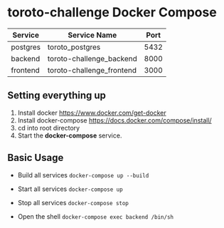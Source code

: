 # toroto-challenge Docker Compose

|Service| Service Name | Port |
|---|---|---|
| postgres | toroto_postgres | 5432 |
| backend | toroto-challenge_backend | 8000 |
| frontend | toroto-challenge_frontend | 3000 |

## Setting everything up

1. Install docker https://www.docker.com/get-docker
3. Install docker-compose https://docs.docker.com/compose/install/
4. cd into root directory
5. Start the **docker-compose** service.

## Basic Usage

- Build all services `docker-compose up --build`

- Start all services `docker-compose up`

- Stop all services `docker-compose stop`

- Open the shell `docker-compose exec backend /bin/sh`
